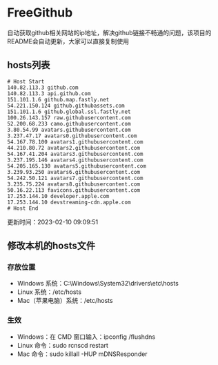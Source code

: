 # FreeGithub
自动获取github相关网站的ip地址，解决github链接不畅通的问题，该项目的README会自动更新，大家可以直接复制使用

## hosts列表
```base
# Host Start
140.82.113.3 github.com
140.82.113.3 api.github.com
151.101.1.6 github.map.fastly.net
54.221.150.124 github.githubassets.com
151.101.1.6 github.global.ssl.fastly.net
100.26.143.157 raw.githubusercontent.com
52.200.68.233 camo.githubusercontent.com
3.80.54.99 avatars.githubusercontent.com
3.237.47.17 avatars0.githubusercontent.com
54.167.78.100 avatars1.githubusercontent.com
44.210.80.72 avatars2.githubusercontent.com
54.167.41.204 avatars3.githubusercontent.com
3.237.195.146 avatars4.githubusercontent.com
54.205.165.130 avatars5.githubusercontent.com
3.239.93.250 avatars6.githubusercontent.com
54.242.50.121 avatars7.githubusercontent.com
3.235.75.224 avatars8.githubusercontent.com
50.16.22.113 favicons.githubusercontent.com
17.253.144.10 developer.apple.com
17.253.144.10 devstreaming-cdn.apple.com
# Host End
```

更新时间：2023-02-10 09:09:51

## 修改本机的hosts文件
### 存放位置
* Windows 系统：C:\Windows\System32\drivers\etc\hosts
* Linux 系统：/etc/hosts
* Mac（苹果电脑）系统：/etc/hosts

### 生效
* Windows：在 CMD 窗口输入：ipconfig /flushdns
* Linux 命令：sudo rcnscd restart
* Mac 命令：sudo killall -HUP mDNSResponder